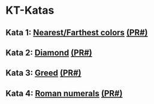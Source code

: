 # KT-Katas

## Kata 1: [Nearest/Farthest colors](01.colors/README.md) [(PR#)](https://github.com/RamonAranda/kt-katas/pull/1)
## Kata 2: [Diamond](02.diamond/README.md) [(PR#)](https://github.com/RamonAranda/kt-katas/pull/3)
## Kata 3: [Greed](03.greed/README.md) [(PR#)](https://github.com/RamonAranda/kt-katas/pull/4)
## Kata 4: [Roman numerals](04.roman-numerals/README.md) [(PR#)](https://github.com/RamonAranda/kt-katas/pull/5)
